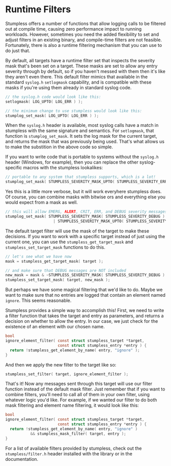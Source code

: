 # Runtime Filters
Stumpless offers a number of functions that allow logging calls to be filtered
out at compile time, causing zero performance impact to running workloads.
However, sometimes you need the added flexibility to set and adjust filters
in an existing binary, and compile-time filters are not feasible. Fortunately,
there is also a runtime filtering mechanism that you can use to do just that.

By default, all targets have a runtime filter set that inspects the severity
mask that's been set on a target. These masks are set to allow any entry
severity through by default, so if you haven't messed with them then it's like
they aren't even there. This default filter mimics that available in the
standard `syslog.h` `setlogmask` capability, and is compatible with these
masks if you're using them already in standard syslog code.

```c
// the syslog.h code would look like this:
setlogmask( LOG_UPTO( LOG_ERR ) );

// the minimum change to use stumpless would look like this:
stumplog_set_mask( LOG_UPTO( LOG_ERR ) );
```

When the `syslog.h` header is available, most syslog calls have a match in
stumpless with the same signature and semantics. For `setlogmask`, that function
is `stumplog_set_mask`. It sets the log mask for the current target, and returns
the mask that was previously being used. That's what allows us to make the
substition in the above code so simple.

If you want to write code that is portable to systems without the `syslog.h`
header (Windows, for example), then you can replace the other syslog-specific
macros with the stumpless lookalikes:

```c
// portable to any system that stumpless supports, which is a lot!
stumplog_set_mask( STUMPLESS_SEVERITY_MASK_UPTO( STUMPLESS_SEVERITY_ERR ) );
```

Yes this is a little more verbose, but it will work everyhere stumpless does.
Of course, you can combine masks with bitwise ors and everything else you would
expect from a mask as well.

```c
// this will allow EMERG, ALERT, CRIT, ERR, and DEBUG severity messages
stumplog_set_mask( STUMPLESS_SEVERITY_MASK( STUMPLESS_SEVERITY_DEBUG )
                     | STUMPLESS_SEVERITY_MASK_UPTO( STUMPLESS_SEVERITY_ERR ) );
```

The default target filter will use the mask of the target to make these
decisions. If you want to work with a specific target instead of just using the
current one, you can use the `stumpless_get_target_mask` and
`stumpless_set_target_mask` functions to do this.

```c
// let's see what we have now
mask = stumpless_get_target_mask( target );

// and make sure that DEBUG messages are NOT included
new_mask = mask & ~STUMPLESS_SEVERITY_MASK( STUMPLESS_SEVERITY_DEBUG ) );
stumpless_set_target_mask( target, new_mask );
```

But perhaps we have some magical filtering that we'd like to do. Maybe we want
to make sure that no entries are logged that contain an element named `ignore`.
This seems reasonable.

Stumpless provides a simple way to accomplish this! First, we need to write a
filter function that takes the target and entry as parameters, and returns a
decision on whether to allow the entry. In our case, we just check for the
existence of an element with our chosen name.

```c
bool
ignore_element_filter( const struct stumpless_target *target,
                       const struct stumpless_entry *entry ) {
  return !stumpless_get_element_by_name( entry, "ignore" );
}
```

And then we apply the new filter to the target like so:

```c
stumpless_set_filter( target, ignore_element_filter );
```

That's it! Now any messages sent through this target will use our filter
function instead of the default mask filter. Just remember that if you want to
combine filters, you'll need to call all of them in your own filter, using
whatever logic you'd like. For example, if we wanted our filter to do both mask
filtering and element name filtering, it would look like this:

```c
bool
ignore_element_filter( const struct stumpless_target *target,
                       const struct stumpless_entry *entry ) {
  return !stumpless_get_element_by_name( entry, "ignore" )
           && stumpless_mask_filter( target, entry );
}
```

For a list of available filters provided by stumpless, check out the
`stumpless/filter.h` header installed with the library or in the
documentation.
